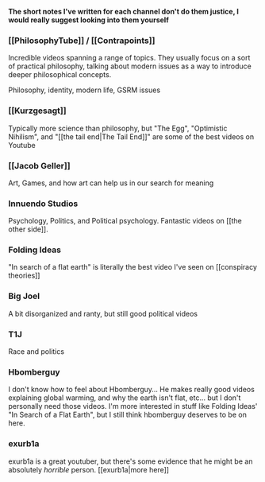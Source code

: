 **The short notes I've written for each channel don't do them justice, I would really suggest looking into them yourself**

### [[PhilosophyTube]] / [[Contrapoints]]

Incredible videos spanning a range of topics. They usually focus on a sort of practical philosophy, talking about modern issues as a way to introduce deeper philosophical concepts.

Philosophy, identity, modern life, GSRM issues

### [[Kurzgesagt]]

Typically more science than philosophy, but "The Egg", "Optimistic Nihilism", and "[[the tail end|The Tail End]]" are some of the best videos on Youtube

### [[Jacob Geller]]

Art, Games, and how art can help us in our search for meaning

### Innuendo Studios

Psychology, Politics, and Political psychology. Fantastic videos on [[the other side]].

### Folding Ideas

"In search of a flat earth" is literally the best video I've seen on [[conspiracy theories]]

### Big Joel

A bit disorganized and ranty, but still good political videos

### T1J

Race and politics

### Hbomberguy

I don't know how to feel about Hbomberguy... He makes really good videos explaining global warming, and why the earth isn't flat, etc... but I don't personally need those videos. I'm more interested in stuff like Folding Ideas' "In Search of a Flat Earth", but I still think hbomberguy deserves to be on here.

### exurb1a

exurb1a is a great youtuber, but there's some evidence that he might be an absolutely *horrible* person. [[exurb1a|more here]]